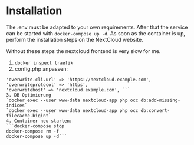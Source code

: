 # Installation
The .env must be adapted to your own requirements.
After that the service can be started with `docker-compose up -d`.
As soon as the container is up, perform the installation steps on the NextCloud website.

Without these steps the nextcloud frontend is very slow for me.
1. `docker inspect traefik`
2. config.php anpassen: 
``` 'trusted_proxies' => '172.18.0.3/16'
'overwrite.cli.url' => 'https://nextcloud.example.com',
'overwriteprotocol' => 'https',
'overwritehost' => 'nextcloud.example.com', ```
3. DB Optimierung 
`docker exec --user www-data nextcloud-app php occ db:add-missing-indices`
`docker exec --user www-data nextcloud-app php occ db:convert-filecache-bigint`
4. Container neu starten:
```docker-compose stop
docker-compose rm -f
docker-compose up -d```
